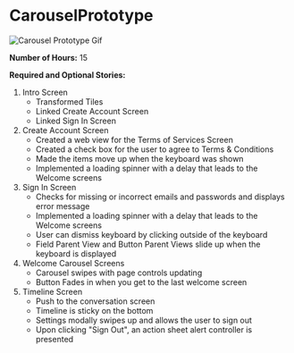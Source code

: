 # CarouselPrototype

![Carousel Prototype Gif](CarouselPrototype.gif)

**Number of Hours:** 15

**Required and Optional Stories:**

  1. Intro Screen
     * Transformed Tiles
     * Linked Create Account Screen
     * Linked Sign In Screen
  2. Create Account Screen
      * Created a web view for the Terms of Services Screen
      * Created a check box for the user to agree to Terms & Conditions
      * Made the items move up when the keyboard was shown
      * Implemented a loading spinner with a delay that leads to the Welcome screens
  3. Sign In Screen
      * Checks for missing or incorrect emails and passwords and displays error message
      * Implemented a loading spinner with a delay that leads to the Welcome screens
      * User can dismiss keyboard by clicking outside of the keyboard
      * Field Parent View and Button Parent Views slide up when the keyboard is displayed
  4. Welcome Carousel Screens
      * Carousel swipes with page controls updating
      * Button Fades in when you get to the last welcome screen
  5. Timeline Screen
      * Push to the conversation screen
      * Timeline is sticky on the bottom
      * Settings modally swipes up and allows the user to sign out
      * Upon clicking "Sign Out", an action sheet alert controller is presented
